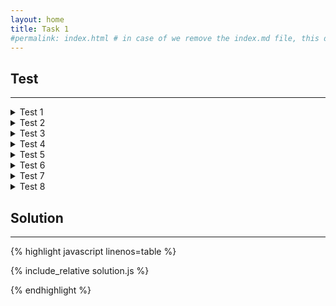 ```yaml
---
layout: home
title: Task 1
#permalink: index.html # in case of we remove the index.md file, this doc will be the index page
---
```


<div class="row">
<div class="columnStmt" markdown="1">

## Test
------

<details>
  <summary> Test 1 </summary>
Input

    numbers = [1, 2, 1, 3, 4]
Expected Output:

    [1, 1, 0]
</details>

<details>
  <summary> Test 2 </summary>
Input

    numbers = [1, 2, 3, 4]
Expected Output:

    [0, 0]
</details>

<details>
  <summary> Test 3 </summary>
Input:

    numbers = [1000000000, 1000000000, 1000000000]
Expected Output:

    [0]
</details>

<details>
  <summary> Test 4 </summary>
Input:

    numbers = [1, 2, 4, 3, 1]
Expected Output:

    [0, 1, 0]
</details>

<details>
  <summary> Test 5 </summary>
Input:

    numbers = [3, 5, 2, 6, 10]
Expected Output:

    [1, 1, 0]
</details>

<details>
  <summary> Test 6 </summary>
Input:

    numbers = [1, 3, 4, 5, 6, 14, 14]
Expected Output:

    [0, 0, 0, 0, 0]
</details>

<details>
  <summary> Test 7 </summary>
Input:

    numbers = [1, 5, 7, 3, 10, 2, 4, 9, 8, 6]
Expected Output:

    [0, 1, 1, 1, 1, 0, 1, 0]
</details>

<details>
  <summary> Test 8 </summary>
Input:

    numbers = [11, 14, 3, 17, 16, 13, 3, 7, 19, 8]
Expected Output:

    [1, 1, 1, 0, 0, 1, 0, 1]
</details>

</div>
<div class="columnSol" markdown="1">

## Solution
------

{% highlight javascript linenos=table %}

{% include_relative solution.js %}

{% endhighlight %}

</div>
</div>